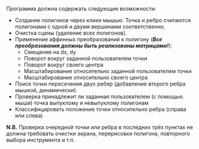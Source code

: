 

Программа должна содержать следующие возможности:
    
- Создание полигонов через клики мышью. Точка и ребро считаются полигонами с одной и двумя вершинами соответственно.
- Очистка сцены (удаление всех полигонов).
- Применение аффинных преобразований к полигону (***Все преобразования должны быть реализованы матрицами!***):
    * Смещение на dx, dy
    * Поворот вокруг заданной пользователем точки
    * Поворот вокруг своего центра
    * Масштабирование относительно заданной пользователем точки
    * Масштабирование относительно своего центра
- Поиск точки пересечения двух ребер (добавление второго ребра мышкой, динамически).
- Проверка принадлежит ли заданная пользователем (с помощью мыши) точка выпуклому и невыпуклому полигонам
- Классифицировать положение точки относительно ребра (справа или слева)

**N.B.** Проверка очередной точки или ребра в последних трёх пунктах не должна требовать очистки экрана, перерисовки полигона, повторного выбора инструмента и т.п.

